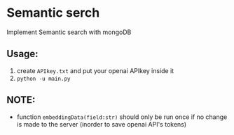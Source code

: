# Semantic serch
Implement Semantic search with mongoDB

## Usage:
1. create ```APIkey.txt``` and put your openai APIkey inside it
2. ```python -u main.py```

## NOTE:
- function ```embeddingData(field:str)``` should only be run once if no change is made to the server (inorder to save openai API's tokens)
